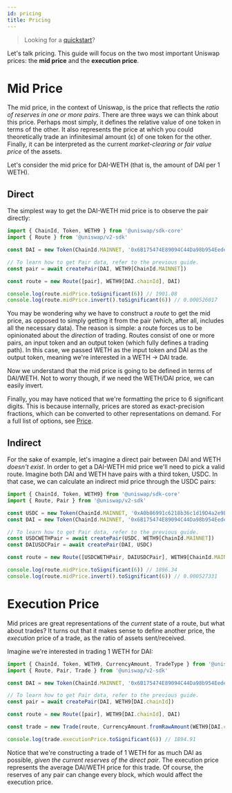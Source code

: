 ```yaml
---
id: pricing
title: Pricing
---
```


> Looking for a [quickstart](quick-start)?

Let's talk pricing. This guide will focus on the two most important Uniswap prices: the **mid price** and the **execution price**.

# Mid Price

The mid price, in the context of Uniswap, is the price that reflects the _ratio of reserves in one or more pairs_. There are three ways we can think about this price. Perhaps most simply, it defines the relative value of one token in terms of the other. It also represents the price at which you could theoretically trade an infinitesimal amount (ε) of one token for the other. Finally, it can be interpreted as the current _market-clearing or fair value price_ of the assets.

Let's consider the mid price for DAI-WETH (that is, the amount of DAI per 1 WETH).

## Direct

The simplest way to get the DAI-WETH mid price is to observe the pair directly:

```typescript
import { ChainId, Token, WETH9 } from '@uniswap/sdk-core'
import { Route } from '@uniswap/v2-sdk'

const DAI = new Token(ChainId.MAINNET, '0x6B175474E89094C44Da98b954EedeAC495271d0F', 18)

// To learn how to get Pair data, refer to the previous guide.
const pair = await createPair(DAI, WETH9[ChainId.MAINNET])

const route = new Route([pair], WETH9[DAI.chainId], DAI)

console.log(route.midPrice.toSignificant(6)) // 1901.08
console.log(route.midPrice.invert().toSignificant(6)) // 0.000526017
```

You may be wondering why we have to construct a _route_ to get the mid price, as opposed to simply getting it from the pair (which, after all, includes all the necessary data). The reason is simple: a route forces us to be opinionated about the _direction_ of trading. Routes consist of one or more pairs, an input token and an output token (which fully defines a trading path). In this case, we passed WETH as the input token and DAI as the output token, meaning we're interested in a WETH -> DAI trade.

Now we understand that the mid price is going to be defined in terms of DAI/WETH. Not to worry though, if we need the WETH/DAI price, we can easily invert.

Finally, you may have noticed that we're formatting the price to 6 significant digits. This is because internally, prices are stored as exact-precision fractions, which can be converted to other representations on demand. For a full list of options, see [Price](../../core/reference/classes/Price.md).

## Indirect

For the sake of example, let's imagine a direct pair between DAI and WETH _doesn't exist_. In order to get a DAI-WETH mid price we'll need to pick a valid route. Imagine both DAI and WETH have pairs with a third token, USDC. In that case, we can calculate an indirect mid price through the USDC pairs:

```typescript
import { ChainId, Token, WETH9} from '@uniswap/sdk-core'
import { Route, Pair } from '@uniswap/v2-sdk'

const USDC = new Token(ChainId.MAINNET, '0xA0b86991c6218b36c1d19D4a2e9Eb0cE3606eB48', 6)
const DAI = new Token(ChainId.MAINNET, '0x6B175474E89094C44Da98b954EedeAC495271d0F', 18)

// To learn how to get Pair data, refer to the previous guide.
const USDCWETHPair = await createPair(USDC, WETH9[ChainId.MAINNET])
const DAIUSDCPair = await createPair(DAI, USDC)

const route = new Route([USDCWETHPair, DAIUSDCPair], WETH9[ChainId.MAINNET], DAI)

console.log(route.midPrice.toSignificant(6)) // 1896.34
console.log(route.midPrice.invert().toSignificant(6)) // 0.000527331
```

# Execution Price

Mid prices are great representations of the _current_ state of a route, but what about trades? It turns out that it makes sense to define another price, the _execution_ price of a trade, as the ratio of assets sent/received.

Imagine we're interested in trading 1 WETH for DAI:

```typescript
import { ChainId, Token, WETH9, CurrencyAmount, TradeType } from '@uniswap/sdk-core'
import { Route, Pair, Trade } from '@uniswap/v2-sdk'

const DAI = new Token(ChainId.MAINNET, '0x6B175474E89094C44Da98b954EedeAC495271d0F', 18)

// To learn how to get Pair data, refer to the previous guide.
const pair = await createPair(DAI, WETH9[DAI.chainId])

const route = new Route([pair], WETH9[DAI.chainId], DAI)

const trade = new Trade(route, CurrencyAmount.fromRawAmount(WETH9[DAI.chainId], '1000000000000000000'), TradeType.EXACT_INPUT)

console.log(trade.executionPrice.toSignificant(6)) // 1894.91
```

Notice that we're constructing a trade of 1 WETH for as much DAI as possible, _given the current reserves of the direct pair_. The execution price represents the average DAI/WETH price for this trade. Of course, the reserves of any pair can change every block, which would affect the execution price.
